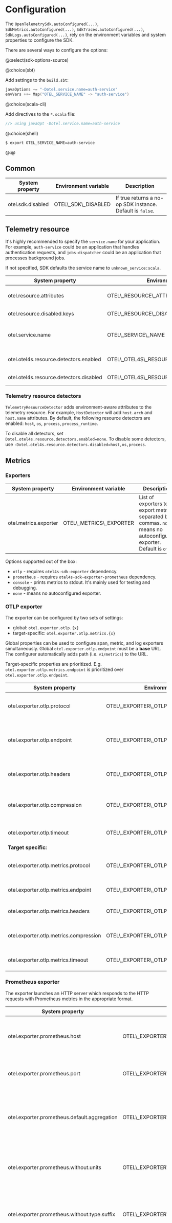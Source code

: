 # Configuration

The `OpenTelemetrySdk.autoConfigured(...)`, `SdkMetrics.autoConfigured(...)`, 
`SdkTraces.autoConfigured(...)`, `SdkLogs.autoConfigured(...)`, 
rely on the environment variables and system properties to configure the SDK.

There are several ways to configure the options:

@:select(sdk-options-source)

@:choice(sbt)

Add settings to the `build.sbt`:

```scala
javaOptions += "-Dotel.service.name=auth-service"
envVars ++= Map("OTEL_SERVICE_NAME" -> "auth-service")
```

@:choice(scala-cli)

Add directives to the `*.scala` file:

```scala
//> using javaOpt -Dotel.service.name=auth-service
```

@:choice(shell)

```shell
$ export OTEL_SERVICE_NAME=auth-service
```
@:@

## Common

| System property   | Environment variable  | Description                                               |
|-------------------|-----------------------|-----------------------------------------------------------|
| otel.sdk.disabled | OTEL\\_SDK\\_DISABLED | If true returns a no-op SDK instance. Default is `false`. |


## Telemetry resource

It's highly recommended to specify the `service.name` for your application. 
For example, `auth-service` could be an application that handles authentication requests, 
and `jobs-dispatcher` could be an application that processes background jobs.

If not specified, SDK defaults the service name to `unknown_service:scala`.

| System property                         | Environment variable                            | Description                                                                                                 |
|-----------------------------------------|-------------------------------------------------|-------------------------------------------------------------------------------------------------------------|
| otel.resource.attributes                | OTEL\\_RESOURCE\\_ATTRIBUTES                    | Specify resource attributes in the following format: `key1=val1,key2=val2,key3=val3`.                       |
| otel.resource.disabled.keys             | OTEL\\_RESOURCE\\_DISABLED\\_KEYS               | Specify resource attribute keys that are filtered.                                                          |
| otel.service.name                       | OTEL\\_SERVICE\\_NAME                           | Specify logical service name. Takes precedence over `service.name` defined with `otel.resource.attributes`. |
| otel.otel4s.resource.detectors.enabled  | OTEL\\_OTEL4S\\_RESOURCE\\_DETECTORS\\_ENABLED  | Specify resource detectors to use. Defaults to `host,os,process,process_runtime`.                           | 
| otel.otel4s.resource.detectors.disabled | OTEL\\_OTEL4S\\_RESOURCE\\_DETECTORS\\_DISABLED | Specify resource detectors to disable.                                                                      | 

### Telemetry resource detectors

`TelemetryResourceDetector` adds environment-aware attributes to the telemetry resource.
For example, `HostDetector` will add `host.arch` and `host.name` attributes.
By default, the following resource detectors are enabled: `host`, `os`, `process`, `process_runtime`.

To disable all detectors, set `-Dotel.otel4s.resource.detectors.enabled=none`. 
To disable some detectors, use `-Dotel.otel4s.resource.detectors.disabled=host,os,process`.

## Metrics

### Exporters

| System property       | Environment variable      | Description                                                                                                              |
|-----------------------|---------------------------|--------------------------------------------------------------------------------------------------------------------------|
| otel.metrics.exporter | OTEL\\_METRICS\\_EXPORTER | List of exporters to be export metrics, separated by commas. `none` means no autoconfigured exporter. Default is `otlp`. |


Options supported out of the box:

- `otlp` - requires `otel4s-sdk-exporter` dependency.
- `prometheus` - requires `otel4s-sdk-exporter-prometheus` dependency.
- `console` - prints metrics to stdout. It's mainly used for testing and debugging.
- `none` - means no autoconfigured exporter.

### OTLP exporter

The exporter can be configured by two sets of settings:
- global: `otel.exporter.otlp.{x}`
- target-specific: `otel.exporter.otlp.metrics.{x}`

Global properties can be used to configure span, metric, and log exporters simultaneously.
Global `otel.exporter.otlp.endpoint` must be a **base** URL. The configurer automatically adds path (i.e. `v1/metrics`) to the URL.

Target-specific properties are prioritized. E.g. `otel.exporter.otlp.metrics.endpoint` is prioritized over `otel.exporter.otlp.endpoint`.

| System property                        | Environment variable                           | Description                                                                                                                                                                           |
|----------------------------------------|------------------------------------------------|---------------------------------------------------------------------------------------------------------------------------------------------------------------------------------------|
| otel.exporter.otlp.protocol            | OTEL\\_EXPORTER\\_OTLP\\_PROTOCOL              | The transport protocol to use. Options include `grpc`, `http/protobuf`, and `http/json`. Default is `http/protobuf`.                                                                  |
| otel.exporter.otlp.endpoint            | OTEL\\_EXPORTER\\_OTLP\\_ENDPOINT              | The OTLP traces, metrics, and logs endpoint to connect to. Must be a **base** URL with a scheme of either http or https based on the use of TLS. Default is `http://localhost:4318/`. |
| otel.exporter.otlp.headers             | OTEL\\_EXPORTER\\_OTLP\\_HEADERS               | Key-value pairs separated by commas to pass as request headers on OTLP trace, metric, and log requests.                                                                               |
| otel.exporter.otlp.compression         | OTEL\\_EXPORTER\\_OTLP\\_COMPRESSION           | The compression type to use on OTLP trace, metric, and log requests. Options include gzip. By default, no compression will be used.                                                   |
| otel.exporter.otlp.timeout             | OTEL\\_EXPORTER\\_OTLP\\_TIMEOUT               | The maximum waiting time to send each OTLP trace, metric, and log batch. Default is `10 seconds`.                                                                                     |
| **Target specific:**                   |                                                |                                                                                                                                                                                       |
| otel.exporter.otlp.metrics.protocol    | OTEL\\_EXPORTER\\_OTLP\\_METRICS\\_PROTOCOL    | The transport protocol to use. Options include `grpc`, `http/protobuf`, and `http/json`. Default is `http/protobuf`.                                                                  |
| otel.exporter.otlp.metrics.endpoint    | OTEL\\_EXPORTER\\_OTLP\\_METRICS\\_ENDPOINT    | The OTLP metrics endpoint to connect to. Default is `http://localhost:4318/v1/metrics`.                                                                                               |
| otel.exporter.otlp.metrics.headers     | OTEL\\_EXPORTER\\_OTLP\\_METRICS\\_HEADERS     | Key-value pairs separated by commas to pass as request headers on OTLP trace requests.                                                                                                |
| otel.exporter.otlp.metrics.compression | OTEL\\_EXPORTER\\_OTLP\\_METRICS\\_COMPRESSION | The compression type to use on OTLP trace requests. Options include gzip. By default, no compression will be used.                                                                    |
| otel.exporter.otlp.metrics.timeout     | OTEL\\_EXPORTER\\_OTLP\\_METRICS\\_TIMEOUT     | The maximum waiting time to send each OTLP trace batch. Default is `10 seconds`.                                                                                                      |

### Prometheus exporter

The exporter launches an HTTP server which responds to the HTTP requests with Prometheus metrics in the appropriate format.

| System property                              | Environment variable                                  | Description                                                                              |
|----------------------------------------------|-------------------------------------------------------|------------------------------------------------------------------------------------------|
| otel.exporter.prometheus.host                | OTEL\\_EXPORTER\\_PROMETHEUS\_HOST                    | The host that metrics are served on. Default is `localhost`.                             |
| otel.exporter.prometheus.port                | OTEL\\_EXPORTER\\_PROMETHEUS\_PORT                    | The port that metrics are served on. Default is `9464`.                                  |
| otel.exporter.prometheus.default.aggregation | OTEL\\_EXPORTER\\_PROMETHEUS\_DEFAULT\\_AGGREGATION   | Default aggregation as a function of instrument kind. Default is `default`.              |
| otel.exporter.prometheus.without.units       | OTEL\\_EXPORTER\\_PROMETHEUS\_WITHOUT\\_UNITS         | If metrics are produced without a unit suffix. Default is `false`.                       |
| otel.exporter.prometheus.without.type.suffix | OTEL\\_EXPORTER\\_PROMETHEUS\_WITHOUT\\_TYPE\\_SUFFIX | If metrics are produced without a type suffix. Default is `false`.                       |
| otel.exporter.prometheus.without.scope.info  | OTEL\\_EXPORTER\\_PROMETHEUS\_WITHOUT\\_SCOPE\\_INFO  | If metrics are produced without a scope info metric or scope labels. Default is `false`. |
| otel.exporter.prometheus.without.target.info | OTEL\\_EXPORTER\\_PROMETHEUS\_WITHOUT\\_TARGET\\_INFO | If metrics are produced without a target info metric. Default is `false`.                |
| otel.exporter.prometheus.shutdown.timeout    | OTEL\\_EXPORTER\\_PROMETHEUS\_SHUTDOWN\\_TIMEOUT      | The time to wait for provider to do any cleanup required. Default is `10 seconds`.       |

### Period metric reader

Period metric reader pushes metrics to the push-based exporters (e.g. OTLP) over a fixed interval.

| System property             | Environment variable              | Description                                                                        |
|-----------------------------|-----------------------------------|------------------------------------------------------------------------------------|
| otel.metric.export.interval | OTEL\\_METRIC\\_EXPORT\\_INTERVAL | The time interval between the start of two export attempts. Default is `1 minute`. |
| otel.metric.export.timeout  | OTEL\\_METRIC\\_EXPORT\\_TIMEOUT  | Maximum allowed time to export data. Default is `30 seconds`.                      |

### Exemplar filter

The exemplar filter decides whether the measurement will be recorded as an exemplar.

| System property              | Environment variable               | Description                                           |
|------------------------------|------------------------------------|-------------------------------------------------------|
| otel.metrics.exemplar.filter | OTEL\\_METRICS\\_EXEMPLAR\\_FILTER | The exemplar filter to use. Default is `trace_based`. |

The following options for `otel.metrics.exemplar.filter` are supported:
- `always_on` - all measurements eligible for being an exemplar.
- `always_off` - no measurements eligible for being an exemplar.
- `trace_based` - accepts measurements where there is a span in a context that is being sampled.

## Tracing

### Exporters

| System property      | Environment variable     | Description                                                                                                            |
|----------------------|--------------------------|------------------------------------------------------------------------------------------------------------------------|
| otel.traces.exporter | OTEL\\_TRACES\\_EXPORTER | List of exporters to be export spans, separated by commas. `none` means no autoconfigured exporter. Default is `otlp`. |


Options supported out of the box:

- `otlp` - requires `otel4s-sdk-exporter` dependency.
- `console` - prints the name of the span along with its attributes to stdout. It's mainly used for testing and debugging.
- `none` - means no autoconfigured exporter.

### OTLP exporter

The exporter can be configured by two sets of settings:
- global: `otel.exporter.otlp.{x}`
- target-specific: `otel.exporter.otlp.traces.{x}`

Global properties can be used to configure span, metric, and log exporters simultaneously.
Global `otel.exporter.otlp.endpoint` must be a **base** URL. The configurer automatically adds path (i.e. `v1/traces`) to the URL.

Target-specific properties are prioritized. E.g. `otel.exporter.otlp.traces.endpoint` is prioritized over `otel.exporter.otlp.endpoint`.

| System property                       | Environment variable                          | Description                                                                                                                                                                           |
|---------------------------------------|-----------------------------------------------|---------------------------------------------------------------------------------------------------------------------------------------------------------------------------------------|
| otel.exporter.otlp.protocol           | OTEL\\_EXPORTER\\_OTLP\\_PROTOCOL             | The transport protocol to use. Options include `grpc`, `http/protobuf`, and `http/json`. Default is `http/protobuf`.                                                                  |
| otel.exporter.otlp.endpoint           | OTEL\\_EXPORTER\\_OTLP\\_ENDPOINT             | The OTLP traces, metrics, and logs endpoint to connect to. Must be a **base** URL with a scheme of either http or https based on the use of TLS. Default is `http://localhost:4318/`. |
| otel.exporter.otlp.headers            | OTEL\\_EXPORTER\\_OTLP\\_HEADERS              | Key-value pairs separated by commas to pass as request headers on OTLP trace, metric, and log requests.                                                                               |
| otel.exporter.otlp.compression        | OTEL\\_EXPORTER\\_OTLP\\_COMPRESSION          | The compression type to use on OTLP trace, metric, and log requests. Options include gzip. By default, no compression will be used.                                                   |
| otel.exporter.otlp.timeout            | OTEL\\_EXPORTER\\_OTLP\\_TIMEOUT              | The maximum waiting time to send each OTLP trace, metric, and log batch. Default is `10 seconds`.                                                                                     |
| **Target specific:**                  |                                               |                                                                                                                                                                                       |
| otel.exporter.otlp.traces.protocol    | OTEL\\_EXPORTER\\_OTLP\\_TRACES\\_PROTOCOL    | The transport protocol to use. Options include `grpc`, `http/protobuf`, and `http/json`. Default is `http/protobuf`.                                                                  |
| otel.exporter.otlp.traces.endpoint    | OTEL\\_EXPORTER\\_OTLP\\_TRACES\\_ENDPOINT    | The OTLP traces endpoint to connect to. Default is `http://localhost:4318/v1/traces`.                                                                                                 |
| otel.exporter.otlp.traces.headers     | OTEL\\_EXPORTER\\_OTLP\\_TRACES\\_HEADERS     | Key-value pairs separated by commas to pass as request headers on OTLP trace requests.                                                                                                |
| otel.exporter.otlp.traces.compression | OTEL\\_EXPORTER\\_OTLP\\_TRACES\\_COMPRESSION | The compression type to use on OTLP trace requests. Options include gzip. By default, no compression will be used.                                                                    |
| otel.exporter.otlp.traces.timeout     | OTEL\\_EXPORTER\\_OTLP\\_TRACES\\_TIMEOUT     | The maximum waiting time to send each OTLP trace batch. Default is `10 seconds`.                                                                                                      |

### Propagators

The propagators determine which distributed tracing header formats are used, and which baggage propagation header formats are used.

| System property  | Environment variable | Description                                                                                                           |
|------------------|----------------------|-----------------------------------------------------------------------------------------------------------------------|
| otel.propagators | OTEL\\_PROPAGATORS   | The propagators to use. Use a comma-separated list for multiple propagators. Default is `tracecontext,baggage` (W3C). |

Options supported out of the box:
- `tracecontext` - [W3C Trace Context](https://www.w3.org/TR/trace-context/)
- `baggage` - [W3C Baggage](https://www.w3.org/TR/baggage/)
- `b3` - [B3 Single](https://github.com/openzipkin/b3-propagation#single-header)
- `b3multi` - [B3 Multi](https://github.com/openzipkin/b3-propagation#multiple-headers)
- `jaeger` - [Jaeger](https://www.jaegertracing.io/docs/1.21/client-libraries/#propagation-format)
- `ottrace` - [OpenTracing](https://opentracing.io/)

### Batch span processor

| System property                | Environment variable                     | Description                                                           |
|--------------------------------|------------------------------------------|-----------------------------------------------------------------------|
| otel.bsp.schedule.delay        | OTEL\\_BSP\\_SCHEDULE\\_DELAY            | The interval between two consecutive exports. Default is `5 seconds`. |
| otel.bsp.max.queue.size        | OTEL\\_BSP\\_MAX\\_QUEUE_SIZE            | The maximum queue size. Default is `2048`.                            |
| otel.bsp.max.export.batch.size | OTEL\\_BSP\\_MAX\\_EXPORT\\_BATCH\\_SIZE | The maximum batch size. Default is `512`.                             |
| otel.bsp.export.timeout        | OTEL\\_BSP\\_EXPORT\\_TIMEOUT            | The maximum allowed time to export data. Default is `30 seconds`.     |

### Sampler

The sampler decides whether spans will be recorded.

| System property         | Environment variable          | Description                                                              |
|-------------------------|-------------------------------|--------------------------------------------------------------------------|
| otel.traces.sampler     | OTEL\\_TRACES\\_SAMPLER       | The sampler to use for tracing. Defaults to `parentbased_always_on`.     |
| otel.traces.sampler.arg | OTEL\\_TRACES\\_SAMPLER\\_ARG | An argument to the configured tracer if supported, for example, a ratio. |


The following options for `otel.traces.sampler` are supported out of the box:
- `always_on` - always samples spans, regardless of the parent span's sampling decision.
- `always_off` - never samples spans, regardless of the parent span's sampling decision.
- `traceidratio`, where `otel.traces.sampler.arg` sets the ratio - samples probabilistically based on the configured rate.
- `parentbased_always_on` - respects its parent span's sampling decision, but otherwise always samples.
- `parentbased_always_off` - respects its parent span's sampling decision, but otherwise never samples.
- `parentbased_traceidratio`, where `otel.traces.sampler.arg` sets the ratio - respects its parent span's sampling decision, 
but otherwise samples probabilistically based on the configured rate.

### Span limits

These properties can be used to control the maximum size of spans by placing limits on attributes, events, and links.

| System property                          | Environment variable                             | Description                                                           |
|------------------------------------------|--------------------------------------------------|-----------------------------------------------------------------------|
| otel.span.attribute.count.limit          | OTEL\\_SPAN\\_ATTRIBUTE\\_COUNT\\_LIMIT          | The maximum allowed span attribute count. Default is `128`.           |
| otel.span.event.count.limit              | OTEL\\_SPAN\\_EVENT\\_COUNT\\_LIMIT              | The maximum allowed span event count. Default is `128`.               |
| otel.span.link.count.limit               | OTEL\\_SPAN\\_LINK\\_COUNT\\_LIMIT               | The maximum allowed span link count. Default is `128`.                |
| otel.event.attribute.count.limit         | OTEL\\_EVENT\\_ATTRIBUTE\\_COUNT\\_LIMIT         | The maximum allowed attribute per span event count. Default is `128`. |
| otel.link.attribute.count.limit          | OTEL\\_LINK\\_ATTRIBUTE\\_COUNT\\_LIMIT          | The maximum allowed attribute per span link count. Default is `128`.  |
| otel.span.attribute.value.length.limit   | OTEL\\_SPAN\\_ATTRIBUTE\\_VALUE\\_LENGTH\\_LIMIT | The maximum allowed attribute value size. No limit by default.        |

## Logs

### Exporters

| System property    | Environment variable   | Description                                                                                                            |
|--------------------|------------------------|------------------------------------------------------------------------------------------------------------------------|
| otel.logs.exporter | OTEL\\_LOGS\\_EXPORTER | List of exporters to be export spans, separated by commas. `none` means no autoconfigured exporter. Default is `otlp`. |


Options supported out of the box:

- `otlp` - requires `otel4s-sdk-exporter` dependency.
- `console` - prints the content of the log record to stdout. It's mainly used for testing and debugging.
- `none` - means no autoconfigured exporter.

### OTLP exporter

The exporter can be configured by two sets of settings:
- global: `otel.exporter.otlp.{x}`
- target-specific: `otel.exporter.otlp.logs.{x}`

Global properties can be used to configure span, metric, and log exporters simultaneously.
Global `otel.exporter.otlp.endpoint` must be a **base** URL. The configurer automatically adds path (i.e. `v1/logs`) to the URL.

Target-specific properties are prioritized. E.g. `otel.exporter.otlp.logs.endpoint` is prioritized over `otel.exporter.otlp.endpoint`.

| System property                     | Environment variable                        | Description                                                                                                                                                                           |
|-------------------------------------|---------------------------------------------|---------------------------------------------------------------------------------------------------------------------------------------------------------------------------------------|
| otel.exporter.otlp.protocol         | OTEL\\_EXPORTER\\_OTLP\\_PROTOCOL           | The transport protocol to use. Options include `grpc`, `http/protobuf`, and `http/json`. Default is `http/protobuf`.                                                                  |
| otel.exporter.otlp.endpoint         | OTEL\\_EXPORTER\\_OTLP\\_ENDPOINT           | The OTLP traces, metrics, and logs endpoint to connect to. Must be a **base** URL with a scheme of either http or https based on the use of TLS. Default is `http://localhost:4318/`. |
| otel.exporter.otlp.headers          | OTEL\\_EXPORTER\\_OTLP\\_HEADERS            | Key-value pairs separated by commas to pass as request headers on OTLP trace, metric, and log requests.                                                                               |
| otel.exporter.otlp.compression      | OTEL\\_EXPORTER\\_OTLP\\_COMPRESSION        | The compression type to use on OTLP trace, metric, and log requests. Options include gzip. By default, no compression will be used.                                                   |
| otel.exporter.otlp.timeout          | OTEL\\_EXPORTER\\_OTLP\\_TIMEOUT            | The maximum waiting time to send each OTLP trace, metric, and log batch. Default is `10 seconds`.                                                                                     |
| **Target specific:**                |                                             |                                                                                                                                                                                       |
| otel.exporter.otlp.logs.protocol    | OTEL\\_EXPORTER\\_OTLP\\_LOGS\\_PROTOCOL    | The transport protocol to use. Options include `grpc`, `http/protobuf`, and `http/json`. Default is `http/protobuf`.                                                                  |
| otel.exporter.otlp.logs.endpoint    | OTEL\\_EXPORTER\\_OTLP\\_LOGS\\_ENDPOINT    | The OTLP logs endpoint to connect to. Default is `http://localhost:4318/v1/logs`.                                                                                                     |
| otel.exporter.otlp.logs.headers     | OTEL\\_EXPORTER\\_OTLP\\_LOGS\\_HEADERS     | Key-value pairs separated by commas to pass as request headers on OTLP trace requests.                                                                                                |
| otel.exporter.otlp.logs.compression | OTEL\\_EXPORTER\\_OTLP\\_LOGS\\_COMPRESSION | The compression type to use on OTLP trace requests. Options include gzip. By default, no compression will be used.                                                                    |
| otel.exporter.otlp.logs.timeout     | OTEL\\_EXPORTER\\_OTLP\\_LOGS\\_TIMEOUT     | The maximum waiting time to send each OTLP trace batch. Default is `10 seconds`.                                                                                                      |

### Batch log record processor

| System property                 | Environment variable                      | Description                                                           |
|---------------------------------|-------------------------------------------|-----------------------------------------------------------------------|
| otel.blrp.schedule.delay        | OTEL\\_BLRP\\_SCHEDULE\\_DELAY            | The interval between two consecutive exports. Default is `5 seconds`. |
| otel.blrp.max.queue.size        | OTEL\\_BLRP\\_MAX\\_QUEUE_SIZE            | The maximum queue size. Default is `2048`.                            |
| otel.blrp.max.export.batch.size | OTEL\\_BLRP\\_MAX\\_EXPORT\\_BATCH\\_SIZE | The maximum batch size. Default is `512`.                             |
| otel.blrp.export.timeout        | OTEL\\_BLRP\\_EXPORT\\_TIMEOUT            | The maximum allowed time to export data. Default is `30 seconds`.     |

### Log record limits

These properties can be used to control the maximum size of log records by placing limits on attributes.

| System property                   | Environment variable                      | Description                                                    |
|-----------------------------------|-------------------------------------------|----------------------------------------------------------------|
| otel.attribute.count.limit        | OTEL\\_ATTRIBUTE\\_COUNT\\_LIMIT          | The maximum allowed log attribute count. Default is `128`.     |
| otel.attribute.value.length.limit | OTEL\\_ATTRIBUTE\\_VALUE\\_LENGTH\\_LIMIT | The maximum allowed attribute value size. No limit by default. |
